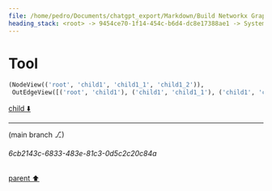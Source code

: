 ```yaml
---
file: /home/pedro/Documents/chatgpt_export/Markdown/Build Networkx Graph with Cursor.md
heading_stack: <root> -> 9454ce70-1f14-454c-b6d4-dc8e17388ae1 -> System -> cdc1e4df-6ed9-4474-aa70-316fd1d37354 -> System -> aaa2cfbd-357a-4571-8976-96badef48d18 -> User -> 660d2f56-57b7-4db7-a86f-6e27fd55def8 -> Assistant -> aaa2f53f-301b-417c-b7ee-ff3a213ff44f -> User -> f88bf305-bb2b-49d3-8c39-93884f395670 -> Assistant -> d19608c1-cf76-442e-8eab-86807320e37d -> Tool
---
```

# Tool

```python
(NodeView(('root', 'child1', 'child1_1', 'child1_2')),
 OutEdgeView([('root', 'child1'), ('child1', 'child1_1'), ('child1', 'child1_2')]))
```

[child ⬇️](#6cb2143c-6833-483e-81c3-0d5c2c20c84a)

---

(main branch ⎇)
###### 6cb2143c-6833-483e-81c3-0d5c2c20c84a
[parent ⬆️](#d19608c1-cf76-442e-8eab-86807320e37d)
